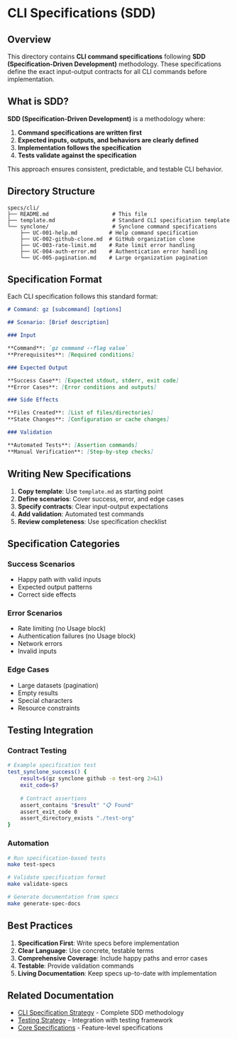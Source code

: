 # CLI Specifications (SDD)

## Overview

This directory contains **CLI command specifications** following **SDD (Specification-Driven Development)** methodology. These specifications define the exact input-output contracts for all CLI commands before implementation.

## What is SDD?

**SDD (Specification-Driven Development)** is a methodology where:

1. **Command specifications are written first**
2. **Expected inputs, outputs, and behaviors are clearly defined**  
3. **Implementation follows the specification**
4. **Tests validate against the specification**

This approach ensures consistent, predictable, and testable CLI behavior.

## Directory Structure

```
specs/cli/
├── README.md                    # This file
├── template.md                  # Standard CLI specification template
└── synclone/                    # Synclone command specifications
    ├── UC-001-help.md          # Help command specification
    ├── UC-002-github-clone.md  # GitHub organization clone
    ├── UC-003-rate-limit.md    # Rate limit error handling
    ├── UC-004-auth-error.md    # Authentication error handling
    └── UC-005-pagination.md    # Large organization pagination
```

## Specification Format

Each CLI specification follows this standard format:

```markdown
# Command: gz [subcommand] [options]

## Scenario: [Brief description]

### Input

**Command**: `gz command --flag value`
**Prerequisites**: [Required conditions]

### Expected Output

**Success Case**: [Expected stdout, stderr, exit code]
**Error Cases**: [Error conditions and outputs]

### Side Effects

**Files Created**: [List of files/directories]
**State Changes**: [Configuration or cache changes]

### Validation

**Automated Tests**: [Assertion commands]
**Manual Verification**: [Step-by-step checks]
```

## Writing New Specifications

1. **Copy template**: Use `template.md` as starting point
2. **Define scenarios**: Cover success, error, and edge cases
3. **Specify contracts**: Clear input-output expectations
4. **Add validation**: Automated test commands
5. **Review completeness**: Use specification checklist

## Specification Categories

### Success Scenarios

- Happy path with valid inputs
- Expected output patterns
- Correct side effects

### Error Scenarios

- Rate limiting (no Usage block)
- Authentication failures (no Usage block)
- Network errors
- Invalid inputs

### Edge Cases

- Large datasets (pagination)
- Empty results
- Special characters
- Resource constraints

## Testing Integration

### Contract Testing

```bash
# Example specification test
test_synclone_success() {
    result=$(gz synclone github -o test-org 2>&1)
    exit_code=$?
    
    # Contract assertions
    assert_contains "$result" "📋 Found"
    assert_exit_code 0
    assert_directory_exists "./test-org"
}
```

### Automation

```bash
# Run specification-based tests
make test-specs

# Validate specification format
make validate-specs

# Generate documentation from specs
make generate-spec-docs
```

## Best Practices

1. **Specification First**: Write specs before implementation
2. **Clear Language**: Use concrete, testable terms
3. **Comprehensive Coverage**: Include happy paths and error cases
4. **Testable**: Provide validation commands
5. **Living Documentation**: Keep specs up-to-date with implementation

## Related Documentation

- [CLI Specification Strategy](../../docs/60-development/68-cli-specification-strategy.md) - Complete SDD methodology
- [Testing Strategy](../../docs/60-development/67-testing-strategy.md) - Integration with testing framework
- [Core Specifications](../core/) - Feature-level specifications
